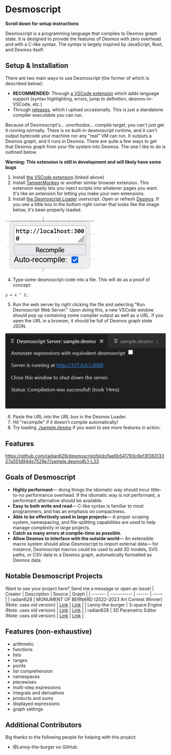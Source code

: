 # Desmoscript

**Scroll down for setup instructions**

Desmoscript is a programming language that compiles to Desmos graph state. It is designed to provide the features of Desmos with zero overhead and with a C-like syntax. The syntax is largely inspired by JavaScript, Rust, and Desmos itself.

## Setup & Installation

There are two main ways to use Desmoscript (the former of which is described below):

- **RECOMMENDED:** Through [a VSCode extension](https://marketplace.visualstudio.com/items?itemName=radian628.desmoscript-language-support) which adds language support (syntax highlighting, errors, jump to definition, desmos-in-VSCode, etc.)
- Through [releases](https://github.com/radian628/desmoscript/releases), which I upload occasionally. This is just a standalone compiler executable you can run.

Because of Desmoscript's... unorthodox... compile target, you can't just get it running normally. There is no built-in desmoscript runtime, and it can't output bytecode your machine nor any "real" VM can run. It outputs a Desmos graph, and it runs in Desmos. There are quite a few ways to get that Desmos graph from your file system into Desmos. The one I like to do is outlined below.

**Warning: This extension is still in development and will likely have some bugs**

1. Install [the VSCode extension](https://marketplace.visualstudio.com/items?itemName=radian628.desmoscript-language-support) (linked above)
2. Install [TamperMonkey](https://www.tampermonkey.net/) or another similar browser extension. This extension easily lets you inject scripts into whatever pages you want. It's like an extension for letting you make your own extensions.
3. Install [the Desmoscript Loader](https://gist.github.com/radian628/a9e1a39d3487153c532bdc410727c30d/raw/bda88081b28f9102311128dceeb7487a0ccd4596/extension.user.js) userscript. Open or refresh [Desmos](https://desmos.com/calculator). If you see a little box in the bottom right corner that looks like the image below, it's been properly loaded.

![A light gray box with a text input containing the text "http://localhost:3000", followed by a button containing the text "Recompile", followed by a filled checkbox labeled "Auto-recompile."](./docs/desmoscript-loader.png)

4. Type some desmoscript code into a file. This will do as a proof of concept:

```desmo
y = x ^ 2;
```

5. Run the web server by right clicking the file and selecting "Run Desmoscript Web Server." Upon doing this, a new VSCode window should pop up containing some compiler output as well as a URL. If you open the URL in a browser, it should be full of Desmos graph state JSON.

![A vscode window titled "DEsmoscript Server: sample.desmo". On separate lines, it contains the text "Annotate expressions with equivalent desmoscript" (with a text box), "Server is running at http://127.0.0.1:3000", "Close this window to shut down the server.", and "Status: Compilation was successful! (took 14ms)"](./docs/desmoscript-server.png)

6. Paste the URL into the URL box in the Desmos Loader.
7. Hit "recompile" if it doesn't compile automatically!
8. Try loading [./sample.desmo](sample.desmo) if you want to see more features in action.

## Features

https://github.com/radian628/desmoscript/blob/fae6b541793c8e13f38313327a551d944e7529e7/sample.desmo#L1-L33

## Goals of Desmoscript

- **Highly performant**&mdash; doing things the idiomatic way should incur little-to-no performance overhead. If the idiomatic way is not performant, a performant alternative should be available.
- **Easy to both write and read**&mdash; C-like syntax is familiar to most programmers, and has an emphasis on compactness.
- **Able to be effectively used in large projects**&mdash; A proper scoping system, namespacing, and file-splitting capabilities are used to help manage complexity in large projects.
- **Catch as many errors at compile-time as possible.**
- **Allow Desmos to interface with the outside world**&mdash; An extensible macro system should allow Desmoscript to import external data&mdash; for instance, Desmoscript macros could be used to add 3D models, SVG paths, or CSV data to a Desmos graph, automatically formatted as Desmos data.

## Notable Desmoscript Projects

Want to see your project here? Send me a message or open an issue!
| Creator | Description | Source | Graph |
| ------- | ----------- | ------ | ----- |
| radian628 | MONUMENT OF BERNARD (2022-2023 Art Contest Winner) (Note: uses old version) | [Link](https://github.com/radian628/desmoscript/tree/main/examples/3d-scene) | [Link](https://www.desmos.com/calculator/efcdkbpkcu) |
| Lenny-the-burger | 3-space Engine (Note: uses old version) | [Link](https://gist.github.com/Lenny-the-burger/64e0157dd17902ca71e27a05e15bda7a) | [Link](https://www.desmos.com/calculator/rwtgjjwktb) |
| radian628 | 3D Parametric Editor (Note: uses old version) | [Link](https://github.com/radian628/desmoscript/blob/main/examples/parametric-renderer/main.desmo) | [Link](https://www.desmos.com/calculator/puxqfklrpa) |

## Features (non-exhaustive)

- arithmetic
- functions
- lists
- ranges
- points
- list comprehension
- namespaces
- piecewises
- multi-step expressions
- integrals and derivatives
- products and sums
- displayed expressions
- graph settings

## Additional Contributors

Big thanks to the following people for helping with this project:

- @Lenny-the-burger on GitHub.
